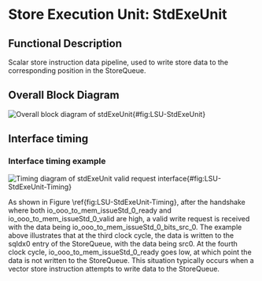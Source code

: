 # Store Execution Unit: StdExeUnit

## Functional Description

Scalar store instruction data pipeline, used to write store data to the
corresponding position in the StoreQueue.

## Overall Block Diagram
![Overall block diagram of
stdExeUnit](./figure/LSU-StdExeUnit.svg){#fig:LSU-StdExeUnit}

## Interface timing

### Interface timing example

![Timing diagram of stdExeUnit valid request
interface](./figure/LSU-StdExeUnit-Timing.svg){#fig:LSU-StdExeUnit-Timing}

As shown in Figure \ref{fig:LSU-StdExeUnit-Timing}, after the handshake where
both io_ooo_to_mem_issueStd_0_ready and io_ooo_to_mem_issueStd_0_valid are high,
a valid write request is received with the data being
io_ooo_to_mem_issueStd_0_bits_src_0. The example above illustrates that at the
third clock cycle, the data is written to the sqIdx0 entry of the StoreQueue,
with the data being src0. At the fourth clock cycle,
io_ooo_to_mem_issueStd_0_ready goes low, at which point the data is not written
to the StoreQueue. This situation typically occurs when a vector store
instruction attempts to write data to the StoreQueue.
